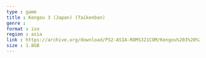 ```yaml
---
type : game
title : Kengou 3 (Japan) (Taikenban)
genre : 
format : iso
region : asia
link : https://archive.org/download/PS2-ASIA-ROMS321COM/Kengou%203%20%28Japan%29%20%28Taikenban%29.7z
size : 1.8GB
---
```

